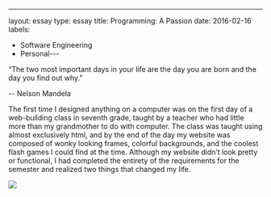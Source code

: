 ---
layout: essay
type: essay
title: Programming: A Passion
date: 2016-02-16
labels:
  - Software Engineering
  - Personal---


“The two most important days in your life are the day you are born and the day you find out why.” </blockquote><footer> -- Nelson Mandela </footer>

The first time I designed anything on a computer was on the first day of a web-building class in seventh grade, taught by a teacher who had little more than my grandmother to do with computer. The class was taught using almost exclusively html, and by the end of the day my website was composed of wonky looking frames, colorful backgrounds, and the coolest flash games I could find at the time. Although my website didn’t look pretty or functional, I had completed the entirety of the requirements for the semester and realized two things that changed my life. 


<img class="ui tiny right spaced image" src="../images/degree_difficulty.jpg">
